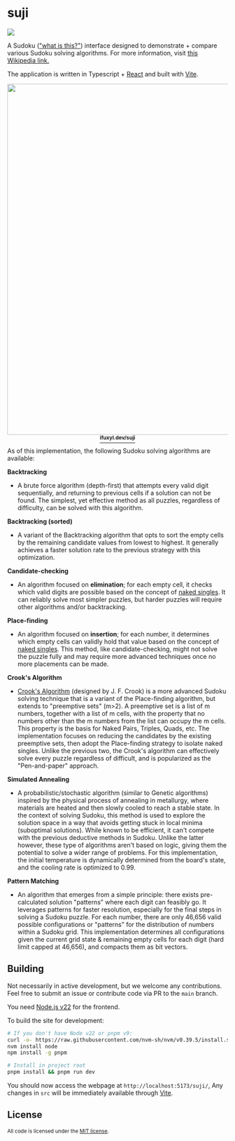 # suji

![](https://img.shields.io/github/actions/workflow/status/sweeneyngo/suji/deploy-build.yml)

A Sudoku (["what is this?"](https://en.wikipedia.org/wiki/Sudoku)) interface designed to demonstrate + compare various Sudoku solving algorithms. For more information, visit [this Wikipedia link.](https://en.wikipedia.org/wiki/Sudoku_solving_algorithms)

The application is written in Typescript + [React](https://react.dev/) and built with [Vite](https://vitejs.dev/).

<p align="center">
<a href="https://ifuxyl.dev/suji">
<img src="https://i.imgur.com/37UwiuO.png" width="800"><br>
<sup><strong>ifuxyl.dev/suji</a></strong></sup>
</p>

As of this implementation, the following Sudoku solving algorithms are available:

**Backtracking**
  - A brute force algorithm (depth-first) that attempts every valid digit sequentially, and returning to previous cells if a solution can not be found. The simplest, yet effective method as all puzzles, regardless of difficulty, can be solved with this algorithm.

**Backtracking (sorted)**
  - A variant of the Backtracking algorithm that opts to sort the empty cells by the remaining candidate values from lowest to highest. It generally achieves a faster solution rate to the previous strategy with this optimization.

**Candidate-checking**
  - An algorithm focused on **elimination**; for each empty cell, it checks which valid digits are possible based on the concept of [naked singles](https://www.sudokuwiki.org/Naked_Candidates). It can reliably solve most simpler puzzles, but harder puzzles will require other algorithms and/or backtracking.

**Place-finding**
  - An algorithm focused on **insertion**; for each number, it determines which empty cells can validly hold that value based on the concept of [naked singles](https://www.sudokuwiki.org/Naked_Candidates). This method, like candidate-checking, might not solve the puzzle fully and may require more advanced techniques once no more placements can be made.

**Crook's Algorithm**
  - [Crook's Algorithm](https://www.ams.org/notices/200904/tx090400460p.pdf) (designed by J. F. Crook) is a more advanced Sudoku solving technique that is a variant of the Place-finding algorithm, but extends to "preemptive sets" (m>2). A preemptive set is a list of m numbers, together with a list of m cells, with the property that no numbers other than the m numbers from the list can occupy the m cells. This property is the basis for Naked Pairs, Triples, Quads, etc. The implementation focuses on reducing the candidates by the existing preemptive sets, then adopt the Place-finding strategy to isolate naked singles. Unlike the previous two, the Crook's algorithm can effectively solve every puzzle regardless of difficult, and is popularized as the "Pen-and-paper" approach.

**Simulated Annealing**
- A probabilistic/stochastic algorithm (similar to Genetic algorithms) inspired by the physical process of annealing in metallurgy, where materials are heated and then slowly cooled to reach a stable state. In the context of solving Sudoku, this method is used to explore the solution space in a way that avoids getting stuck in local minima (suboptimal solutions). While known to be efficient, it can't compete with the previous deductive methods in Sudoku. Unlike the latter however, these type of algorithms aren't based on logic, giving them the potential to solve a wider range of problems. For this implementation, the initial temperature is dynamically determined from the board's state, and the cooling rate is optimized to 0.99.

**Pattern Matching**
- An algorithm that emerges from a simple principle: there exists pre-calculated solution "patterns" where each digit can feasibly go. It leverages patterns for faster resolution, especially for the final steps in solving a Sudoku puzzle. For each number, there are only 46,656 valid possible configurations or "patterns" for the distribution of numbers within a Sudoku grid. This implementation determines all configurations given the current grid state & remaining empty cells for each digit (hard limit capped at 46,656), and compacts them as bit vectors.

## Building
Not necessarily in active development, but we welcome any contributions. Feel free to submit an issue or contribute code via PR to the `main` branch.

You need [Node.js v22](https://nodejs.org/en/) for the frontend.

To build the site for development:
```bash
# If you don't have Node v22 or pnpm v9:
curl -o- https://raw.githubusercontent.com/nvm-sh/nvm/v0.39.5/install.sh | bash
nvm install node
npm install -g pnpm

# Install in project root
pnpm install && pnpm run dev
```

You should now access the webpage at `http://localhost:5173/suji/`,
Any changes in `src` will be immediately available through [Vite](https://vitejs.dev/).

<!-- ### Deployment
```bash
fly deploy
``` -->

## License

<sup>
All code is licensed under the <a href="LICENSE">MIT license</a>.
</sup>

